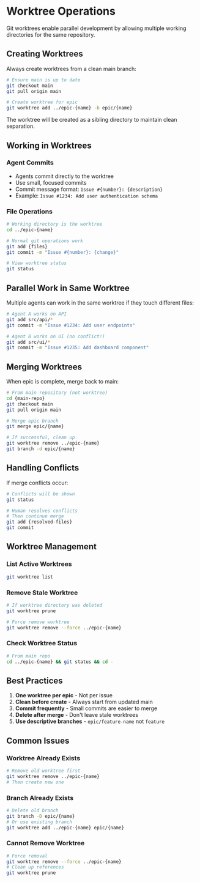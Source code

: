 # Worktree Operations

Git worktrees enable parallel development by allowing multiple working
directories for the same repository.

## Creating Worktrees

Always create worktrees from a clean main branch:

```bash
# Ensure main is up to date
git checkout main
git pull origin main

# Create worktree for epic
git worktree add ../epic-{name} -b epic/{name}
```

The worktree will be created as a sibling directory to maintain clean
separation.

## Working in Worktrees

### Agent Commits

- Agents commit directly to the worktree
- Use small, focused commits
- Commit message format: `Issue #{number}: {description}`
- Example: `Issue #1234: Add user authentication schema`

### File Operations

```bash
# Working directory is the worktree
cd ../epic-{name}

# Normal git operations work
git add {files}
git commit -m "Issue #{number}: {change}"

# View worktree status
git status
```

## Parallel Work in Same Worktree

Multiple agents can work in the same worktree if they touch different files:

```bash
# Agent A works on API
git add src/api/*
git commit -m "Issue #1234: Add user endpoints"

# Agent B works on UI (no conflict!)
git add src/ui/*
git commit -m "Issue #1235: Add dashboard component"
```

## Merging Worktrees

When epic is complete, merge back to main:

```bash
# From main repository (not worktree)
cd {main-repo}
git checkout main
git pull origin main

# Merge epic branch
git merge epic/{name}

# If successful, clean up
git worktree remove ../epic-{name}
git branch -d epic/{name}
```

## Handling Conflicts

If merge conflicts occur:

```bash
# Conflicts will be shown
git status

# Human resolves conflicts
# Then continue merge
git add {resolved-files}
git commit
```

## Worktree Management

### List Active Worktrees

```bash
git worktree list
```

### Remove Stale Worktree

```bash
# If worktree directory was deleted
git worktree prune

# Force remove worktree
git worktree remove --force ../epic-{name}
```

### Check Worktree Status

```bash
# From main repo
cd ../epic-{name} && git status && cd -
```

## Best Practices

1. **One worktree per epic** - Not per issue
2. **Clean before create** - Always start from updated main
3. **Commit frequently** - Small commits are easier to merge
4. **Delete after merge** - Don't leave stale worktrees
5. **Use descriptive branches** - `epic/feature-name` not `feature`

## Common Issues

### Worktree Already Exists

```bash
# Remove old worktree first
git worktree remove ../epic-{name}
# Then create new one
```

### Branch Already Exists

```bash
# Delete old branch
git branch -D epic/{name}
# Or use existing branch
git worktree add ../epic-{name} epic/{name}
```

### Cannot Remove Worktree

```bash
# Force removal
git worktree remove --force ../epic-{name}
# Clean up references
git worktree prune
```
